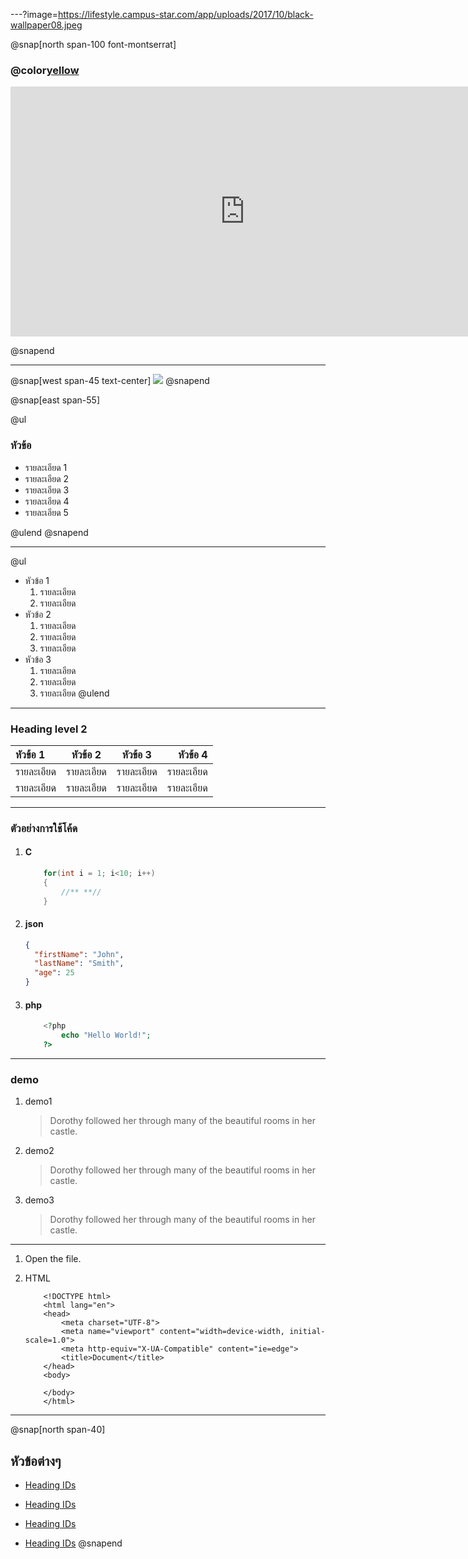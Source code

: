 ---?image=https://lifestyle.campus-star.com/app/uploads/2017/10/black-wallpaper08.jpeg

@snap[north span-100 font-montserrat]

### @color[yellow](ไฮไลท์พรีเมียร์ลีก)

<iframe width="750" height="400" src="https://www.youtube.com/embed/G_6BryQivJ8" frameborder="0" allow="accelerometer; autoplay; encrypted-media; gyroscope; picture-in-picture" allowfullscreen></iframe>

@snapend

---

@snap[west span-45 text-center]
![](https://s359.kapook.com/pagebuilder/0b0a53cf-95d7-4eb9-a646-9d7ead0075e5.jpg)
@snapend

@snap[east span-55]

@ul

### หัวข้อ

- รายละเอียด 1
- รายละเอียด 2
- รายละเอียด 3
- รายละเอียด 4
- รายละเอียด 5

@ulend
@snapend

---

@ul

- หัวข้อ 1
  1. รายละเอียด
  1. รายละเอียด
- หัวข้อ 2
  1. รายละเอียด
  1. รายละเอียด
  1. รายละเอียด
- หัวข้อ 3
  1. รายละเอียด
  1. รายละเอียด
  1. รายละเอียด
     @ulend

---

### Heading level 2

| หัวข้อ 1   |  หัวข้อ 2  |  หัวข้อ 3  |   หัวข้อ 4 |
| :--------- | :--------: | :--------: | ---------: |
| รายละเอียด | รายละเอียด | รายละเอียด | รายละเอียด |
| รายละเอียด | รายละเอียด | รายละเอียด | รายละเอียด |

---

### ตัวอย่างการใช้โค้ด

1. #### C

   ```C#
       for(int i = 1; i<10; i++)
       {
           //** **//
       }
   ```

1. #### json

   ```json
   {
     "firstName": "John",
     "lastName": "Smith",
     "age": 25
   }
   ```

1. #### php

   ```php
       <?php
           echo "Hello World!";
       ?>
   ```

---

### demo

1. demo1

   > Dorothy followed her through many of the beautiful rooms in her castle.

1. demo2

   > Dorothy followed her through many of the beautiful rooms in her castle.

1. demo3

   > Dorothy followed her through many of the beautiful rooms in her castle.

---

1.  Open the file.
1.  HTML

            <!DOCTYPE html>
            <html lang="en">
            <head>
                <meta charset="UTF-8">
                <meta name="viewport" content="width=device-width, initial-scale=1.0">
                <meta http-equiv="X-UA-Compatible" content="ie=edge">
                <title>Document</title>
            </head>
            <body>

            </body>
            </html>

---

@snap[north span-40]

## หัวข้อต่างๆ

- [Heading IDs](#Heading-level-2)

* [Heading IDs](#Heading-level-2)

- [Heading IDs](#Heading-level-2)

* [Heading IDs](#Heading-level-2)
  @snapend
